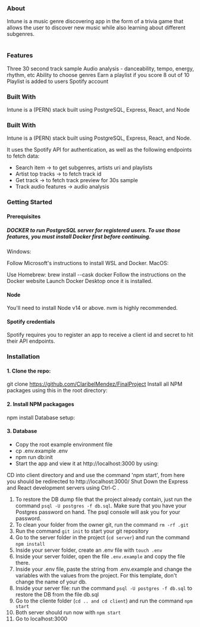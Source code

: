 ### About
Intune is a music genre discovering app in the form of a trivia game that allows the user to discover new music while also learning about different subgenres.


#



### Features

Three 30 second track sample 
Audio analysis - danceability, tempo, energy, rhythm, etc
Ability to choose genres
Earn a playlist if you score 8 out of 10
Playlist is added to users Spotify account

### Built With

Intune is a (PERN) stack built using PostgreSQL, Express, React, and Node


### Built With

Intune is a (PERN) stack built using PostgreSQL, Express, React, and Node.

It uses the Spotify API for authentication, as well as the following endpoints to fetch data:

- Search item -> to get subgenres, artists uri and playlists
- Artist top tracks -> to fetch track id
- Get track -> to fetch track preview for 30s sample
- Track audio features ->  audio analysis


### Getting Started

#### Prerequisites

##### DOCKER to run PostgreSQL server for registered users. To use those features, you must install Docker first before continuing.

Windows:

Follow Microsoft's instructions to install WSL and Docker.
MacOS:

Use Homebrew: brew install --cask docker
Follow the instructions on the Docker website
Launch Docker Desktop once it is installed.

#### Node

You'll need to install Node v14 or above. nvm is highly recommended.

#### Spotify credentials

Spotify requires you to register an app to receive a client id and secret to hit their API endpoints.

### Installation

#### 1. Clone the repo:

git clone https://github.com/ClaribelMendez/FinalProject
Install all NPM packages using this in the root directory:

#### 2. Install NPM packagages  
npm install
Database setup:

#### 3. Database 

- Copy the root example environment file
- cp .env.example .env
- npm run db:init
- Start the app and view it at http://localhost:3000 by using:

CD into client directory and and use the command  'npm start', from here you should be redirected to http://localhost:3000/
Shut Down the Express and React development servers using Ctrl-C .


1. To restore the DB dump file that the project already contain, just run the command `psql -U postgres -f db.sql`. Make sure that you have your Postgres password on hand. The psql console will ask you for your password. 
2. To clean your folder from the owner git, run the command `rm -rf .git`
3. Run the command `git init` to start your git repository
4. Go to the server folder in the project (`cd server`) and run the command `npm install`
5. Inside your server folder, create an .env file with `touch .env`
6. Inside your server folder, open the file `.env.example` and copy the file there. 
7. Inside your .env file, paste the string from .env.example and change the variables with the values from the project. For this template, don't change the name of your db.
8. Inside your server file: run the command `psql -U postgres -f db.sql` to restore the DB from the file db.sql
9. Go to the cliente folder (`cd .. and cd client`) and run the command `npm start`
10. Both server should run now with `npm start`
11. Go to localhost:3000 

